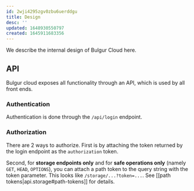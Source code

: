 ```yaml
---
id: 2wji4295zgv0zbu6uerddgu
title: Design
desc: ''
updated: 1648930550797
created: 1645911683356
---
```


We describe the internal design of Bulgur Cloud here.

## API

Bulgur cloud exposes all functionality through an API, which is used by all front ends.

### Authentication

Authentication is done through the `/api/login` endpoint.

### Authorization

There are 2 ways to authorize. First is by attaching the token returned by the
login endpoint as the `authorization` token.

Second, for **storage endpoints only** and for **safe operations only** (namely
`GET`, `HEAD`, `OPTIONS`), you can attach a path token to the query string with
the token parameter. This looks like `/storage/...?token=...`.
See [[path tokens|api.storage#path-tokens]] for details.
